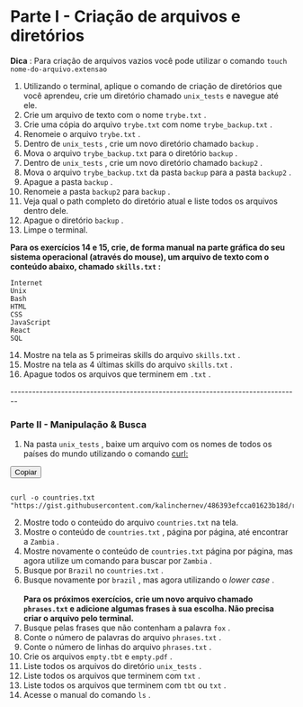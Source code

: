<h1>Parte I - Criação de arquivos e diretórios </h1>


<b>Dica</b> : Para criação de arquivos vazios você pode utilizar o comando <code class="inline">touch nome-do-arquivo.extensao</code>

<ol>
  <li>
    <div class="pt-1 pb-1">
      Utilizando o terminal, aplique o comando de criação de diretórios que você aprendeu, crie um diretório chamado 
<code class="inline">unix_tests</code>       e navegue até ele.
    </div>
  </li>
  <li>
    <div class="pt-1 pb-1">
      Crie um arquivo de texto com o nome 
<code class="inline">trybe.txt</code>      .
    </div>
  </li>
  <li>
    <div class="pt-1 pb-1">
      Crie uma cópia do arquivo 
<code class="inline">trybe.txt</code>       com nome 
<code class="inline">trybe_backup.txt</code>      .
    </div>
  </li>
  <li>
    <div class="pt-1 pb-1">
      Renomeie o arquivo 
<code class="inline">trybe.txt</code>      .
    </div>
  </li>
  <li>
    <div class="pt-1 pb-1">
      Dentro de 
<code class="inline">unix_tests</code>      , crie um novo diretório chamado 
<code class="inline">backup</code>      .
    </div>
  </li>
  <li>
    <div class="pt-1 pb-1">
      Mova o arquivo 
<code class="inline">trybe_backup.txt</code>       para o diretório 
<code class="inline">backup</code>      .
    </div>
  </li>
  <li>
    <div class="pt-1 pb-1">
      Dentro de 
<code class="inline">unix_tests</code>      , crie um novo diretório chamado 
<code class="inline">backup2</code>      .
    </div>
  </li>
  <li>
    <div class="pt-1 pb-1">
      Mova o arquivo 
<code class="inline">trybe_backup.txt</code>       da pasta 
<code class="inline">backup</code>       para a pasta 
<code class="inline">backup2</code>      .
    </div>
  </li>
  <li>
    <div class="pt-1 pb-1">
      Apague a pasta 
<code class="inline">backup</code>      .
    </div>
  </li>
  <li>
    <div class="pt-1 pb-1">
      Renomeie a pasta 
<code class="inline">backup2</code>       para 
<code class="inline">backup</code>      .
    </div>
  </li>
  <li>
    <div class="pt-1 pb-1">
      Veja qual o path completo do diretório atual e liste todos os arquivos dentro dele.
    </div>
  </li>
  <li>
    <div class="pt-1 pb-1">
      Apague o diretório 
<code class="inline">backup</code>      .
    </div>
  </li>
  <li>
    <div class="pt-1 pb-1">
      Limpe o terminal.
    </div>
  </li>
</ol>
<div class="pt-1 pb-1">
    
  <strong>
    Para os exercícios 14 e 15, crie, de forma manual na parte gráfica do seu sistema operacional (através do mouse), um arquivo de texto com o conteúdo abaixo, chamado 
<code class="inline">skills.txt</code>    :
  </strong>
</div>
<div class="block-code"><pre class="language-sh" tabindex="0"><code class="language-sh"><span class="token output">Internet
Unix
Bash
HTML
CSS
JavaScript
React
SQL</span></code></pre></div>
<ol start="14">
  <li>
    <div class="pt-1 pb-1">
      Mostre na tela as 5 primeiras skills do arquivo 
<code class="inline">skills.txt</code>      .
    </div>
  </li>
  <li>
    <div class="pt-1 pb-1">
      Mostre na tela as 4 últimas skills do arquivo 
<code class="inline">skills.txt</code>      .
    </div>
  </li>
  <li>
    <div class="pt-1 pb-1">
      Apague todos os arquivos que terminem em 
<code class="inline">.txt</code>      .
    </div>
  </li>
</ol>
--------------------------------------------------------------------------------
<div class=" col-span-12 content-section-box"><h3 id="parte-ii-manipulacao-and-busca" class="title-section">
  Parte II - Manipulação &amp; Busca
</h3>
<ol>
  <li>
    Na pasta 
<code class="inline">unix_tests</code>    , baixe um arquivo com os nomes de todos os países do mundo utilizando o comando 
    <a class="external-link" href="https://linux.die.net/man/1/curl" target="_blank" rel="noopener noreferrer">
      curl:
    </a>
  </li>
</ol>
<div class="block-code"><button class="copy-code-button" type="button">Copiar</button><pre class="language-sh" tabindex="0"><code class="language-sh">
<span class="token output">curl -o countries.txt "https://gist.githubusercontent.com/kalinchernev/486393efcca01623b18d/raw/daa24c9fea66afb7d68f8d69f0c4b8eeb9406e83/countries"</span></code></pre></div>
<ol start="2">
  <li>
    <div class="pt-1 pb-1">
      Mostre todo o conteúdo do arquivo 
<code class="inline">countries.txt</code>       na tela.
    </div>
  </li>
  <li>
    <div class="pt-1 pb-1">
      Mostre o conteúdo de 
<code class="inline">countries.txt</code>      , página por página, até encontrar a 
<code class="inline">Zambia</code>      .
    </div>
  </li>
  <li>
    <div class="pt-1 pb-1">
      Mostre novamente o conteúdo de 
<code class="inline">countries.txt</code>       página por página, mas agora utilize um comando para buscar por 
<code class="inline">Zambia</code>      .
    </div>
  </li>
  <li>
    <div class="pt-1 pb-1">
      Busque por 
<code class="inline">Brazil</code>       no 
<code class="inline">countries.txt</code>      .
    </div>
  </li>
  <li>
    <div class="pt-1 pb-1">
      Busque novamente por 
<code class="inline">brazil</code>      , mas agora utilizando o 
      <em>
        lower case
      </em>
      .
    </div>
    <div class="pt-1 pb-1">
       <br>
       <b>
        Para os próximos exercícios, crie um novo arquivo chamado 
<code class="inline">phrases.txt</code>         e adicione algumas frases à sua escolha. Não precisa criar o arquivo pelo terminal.
      </b> <br>
    </div>
  </li>
  <li>
    <div class="pt-1 pb-1">
      Busque pelas frases que não contenham a palavra 
<code class="inline">fox</code>      .
    </div>
  </li>
  <li>
    <div class="pt-1 pb-1">
      Conte o número de palavras do arquivo 
<code class="inline">phrases.txt</code>      .
    </div>
  </li>
  <li>
    <div class="pt-1 pb-1">
      Conte o número de linhas do arquivo 
<code class="inline">phrases.txt</code>      .
    </div>
  </li>
  <li>
    <div class="pt-1 pb-1">
      Crie os arquivos 
<code class="inline">empty.tbt</code>       e 
<code class="inline">empty.pdf</code>      .
    </div>
  </li>
  <li>
    <div class="pt-1 pb-1">
      Liste todos os arquivos do diretório 
<code class="inline">unix_tests</code>      .
    </div>
  </li>
  <li>
    <div class="pt-1 pb-1">
      Liste todos os arquivos que terminem com 
<code class="inline">txt</code>      .
    </div>
  </li>
  <li>
    <div class="pt-1 pb-1">
      Liste todos os arquivos que terminem com 
<code class="inline">tbt</code>       ou 
<code class="inline">txt</code>      .
    </div>
  </li>
  <li>
    <div class="pt-1 pb-1">
      Acesse o manual do comando 
<code class="inline">ls</code>      .
    </div>
  </li>
</ol>
